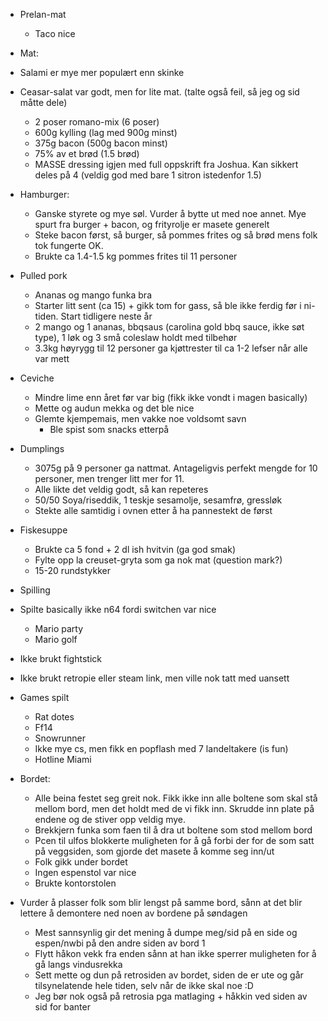* Prelan-mat  
	* Taco nice  
* Mat:  
* Salami er mye mer populært enn skinke  
* Ceasar-salat var godt, men for lite mat. (talte også feil, så jeg og sid måtte dele)  
	* 2 poser romano-mix (6 poser)  
	* 600g kylling (lag med 900g minst)  
	* 375g bacon (500g bacon minst)  
	* 75% av et brød (1.5 brød)  
	* MASSE dressing igjen med full oppskrift fra Joshua. Kan sikkert deles på 4 (veldig god med bare 1 sitron istedenfor 1.5)  
* Hamburger:  
    * Ganske styrete og mye søl. Vurder å bytte ut med noe annet. Mye spurt fra burger \+ bacon, og frityrolje er masete generelt  
    * Steke bacon først, så burger, så pommes frites og så brød mens folk tok fungerte OK.  
    * Brukte ca 1.4-1.5 kg pommes frites til 11 personer  
* Pulled pork  
    * Ananas og mango funka bra  
    * Starter litt sent (ca 15\) \+ gikk tom for gass, så ble ikke ferdig før i ni-tiden. Start tidligere neste år  
    * 2 mango og 1 ananas, bbqsaus (carolina gold bbq sauce, ikke søt type), 1 løk og 3 små coleslaw holdt med tilbehør  
    * 3.3kg høyrygg til 12 personer ga kjøttrester til ca 1-2 lefser når alle var mett  
* Ceviche  
    * Mindre lime enn året før var big (fikk ikke vondt i magen basically)  
    * Mette og audun mekka og det ble nice  
    * Glemte kjempemais, men vakke noe voldsomt savn  
      * Ble spist som snacks etterpå  
* Dumplings  
    * 3075g på 9 personer ga nattmat. Antageligvis perfekt mengde for 10 personer, men trenger litt mer for 11\.  
    * Alle likte det veldig godt, så kan repeteres  
    * 50/50 Soya/riseddik, 1 teskje sesamolje, sesamfrø, gressløk  
    * Stekte alle samtidig i ovnen etter å ha pannestekt de først  
* Fiskesuppe  
    * Brukte ca 5 fond \+ 2 dl ish hvitvin (ga god smak)  
    * Fylte opp la creuset-gryta som ga nok mat (question mark?)  
    * 15-20 rundstykker  
* Spilling  
* Spilte basically ikke n64 fordi switchen var nice  
    * Mario party  
    * Mario golf  
* Ikke brukt fightstick  
* Ikke brukt retropie eller steam link, men ville nok tatt med uansett  
* Games spilt  
	* Rat dotes  
    * Ff14  
    * Snowrunner  
	* Ikke mye cs, men fikk en popflash med 7 landeltakere (is fun)  
	* Hotline Miami

* Bordet:  
	* Alle beina festet seg greit nok. Fikk ikke inn alle boltene som skal stå mellom bord, men det holdt med de vi fikk inn. Skrudde inn plate på endene og de stiver opp veldig mye.  
	* Brekkjern funka som faen til å dra ut boltene som stod mellom bord  
	* Pcen til ulfos blokkerte muligheten for å gå forbi der for de som satt på veggsiden, som gjorde det masete å komme seg inn/ut  
	* Folk gikk under bordet  
	* Ingen espenstol var nice  
	* Brukte kontorstolen  
* Vurder å plasser folk som blir lengst på samme bord, sånn at det blir lettere å demontere ned noen av bordene på søndagen  
	* Mest sannsynlig gir det mening å dumpe meg/sid på en side og espen/nwbi på den andre siden av bord 1  
	* Flytt håkon vekk fra enden sånn at han ikke sperrer muligheten for å gå langs vindusrekka  
	* Sett mette og dun på retrosiden av bordet, siden de er ute og går tilsynelatende hele tiden, selv når de ikke skal noe :D  
	* Jeg bør nok også på retrosia pga matlaging \+ håkkin ved siden av sid for banter

